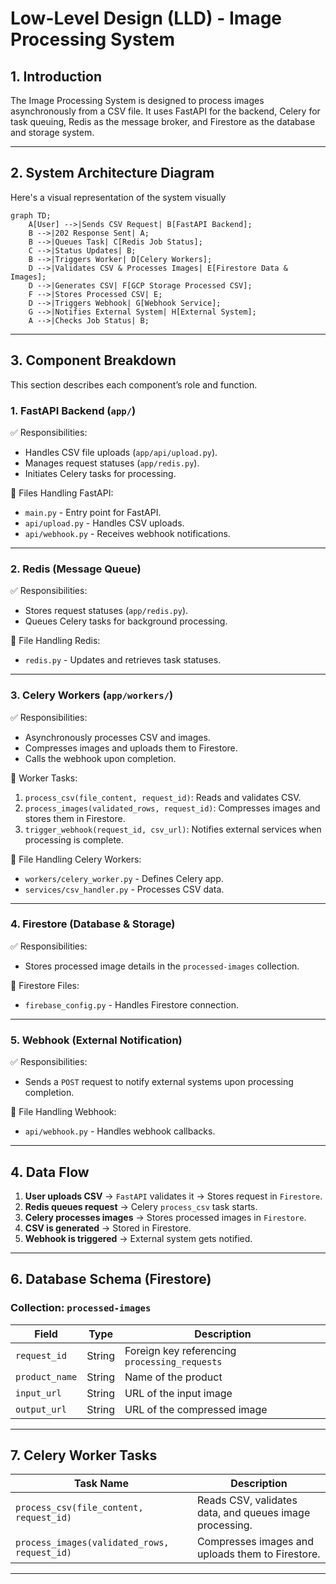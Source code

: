 # Low-Level Design (LLD) - Image Processing System

## 1. Introduction
The Image Processing System is designed to process images asynchronously from a CSV file. 
It uses FastAPI for the backend, Celery for task queuing, Redis as the message broker, 
and Firestore as the database and storage system.

---

## 2. System Architecture Diagram
Here's a visual representation of the system visually
```mermaid
graph TD;
    A[User] -->|Sends CSV Request| B[FastAPI Backend];
    B -->|202 Response Sent| A;
    B -->|Queues Task| C[Redis Job Status];
    C -->|Status Updates| B;
    B -->|Triggers Worker| D[Celery Workers];
    D -->|Validates CSV & Processes Images| E[Firestore Data & Images];
    D -->|Generates CSV| F[GCP Storage Processed CSV];
    F -->|Stores Processed CSV| E;
    D -->|Triggers Webhook| G[Webhook Service];
    G -->|Notifies External System| H[External System];
    A -->|Checks Job Status| B;
```

---

## 3. Component Breakdown
This section describes each component’s role and function.

### 1. FastAPI Backend (`app/`)
✅ Responsibilities:
- Handles CSV file uploads (`app/api/upload.py`).
- Manages request statuses (`app/redis.py`).
- Initiates Celery tasks for processing.

📂 Files Handling FastAPI:
- `main.py` - Entry point for FastAPI.
- `api/upload.py` - Handles CSV uploads.
- `api/webhook.py` - Receives webhook notifications.

---

### 2. Redis (Message Queue)
✅ Responsibilities:
- Stores request statuses (`app/redis.py`).
- Queues Celery tasks for background processing.

📂 File Handling Redis:
- `redis.py` - Updates and retrieves task statuses.

---

### 3. Celery Workers (`app/workers/`)
✅ Responsibilities:
- Asynchronously processes CSV and images.
- Compresses images and uploads them to Firestore.
- Calls the webhook upon completion.

📂 Worker Tasks:
1. `process_csv(file_content, request_id)`: Reads and validates CSV.
2. `process_images(validated_rows, request_id)`: Compresses images and stores them in Firestore.
3. `trigger_webhook(request_id, csv_url)`: Notifies external services when processing is complete.

📂 File Handling Celery Workers:
- `workers/celery_worker.py` - Defines Celery app.
- `services/csv_handler.py` - Processes CSV data.

---

### 4. Firestore (Database & Storage)
✅ Responsibilities:
- Stores processed image details in the `processed-images` collection.

📂 Firestore Files:
- `firebase_config.py` - Handles Firestore connection.

---

### 5. Webhook (External Notification)
✅ Responsibilities:
- Sends a `POST` request to notify external systems upon processing completion.

📂 File Handling Webhook:
- `api/webhook.py` - Handles webhook callbacks.

---

## 4. Data Flow
1. **User uploads CSV** → `FastAPI` validates it → Stores request in `Firestore`.
2. **Redis queues request** → Celery `process_csv` task starts.
3. **Celery processes images** → Stores processed images in `Firestore`.
4. **CSV is generated** → Stored in Firestore.
5. **Webhook is triggered** → External system gets notified.

---

## 6. Database Schema (Firestore)
### Collection: `processed-images`
| Field          | Type   | Description                                   |
|----------------|--------|-----------------------------------------------|
| `request_id`   | String | Foreign key referencing `processing_requests` |
| `product_name` | String | Name of the product                           |
| `input_url`    | String | URL of the input image                        |
| `output_url`   | String | URL of the compressed image                   |

---

## 7. Celery Worker Tasks
| Task Name                                    | Description                                             |
|----------------------------------------------|---------------------------------------------------------|
| `process_csv(file_content, request_id)`      | Reads CSV, validates data, and queues image processing. |
| `process_images(validated_rows, request_id)` | Compresses images and uploads them to Firestore.        |

---